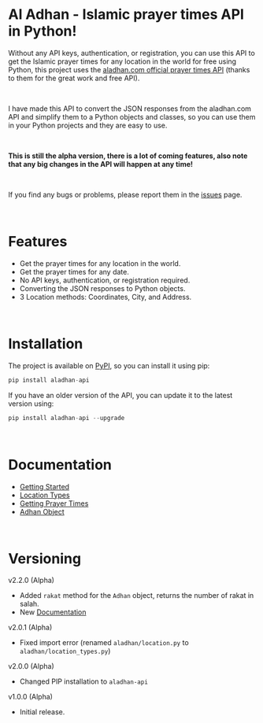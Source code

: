 # Al Adhan - Islamic prayer times API in Python!

Without any API keys, authentication, or registration, you can use this API to get the Islamic prayer times for any location in the world for free using Python, this project uses the [aladhan.com official prayer times API](https://aladhan.com/prayer-times-api) (thanks to them for the great work and free API).

<br>

I have made this API to convert the JSON responses from the aladhan.com API and simplify them to a Python objects and classes, so you can use them in your Python projects and they are easy to use.

<br>

**This is still the alpha version, there is a lot of coming features, also note that any big changes in the API will happen at any time!**

<br>

If you find any bugs or problems, please report them in the [issues](https://www.github.com/Kh4lidMD/AlAdhan/issues) page.

<br>

# Features

- Get the prayer times for any location in the world.
- Get the prayer times for any date.
- No API keys, authentication, or registration required.
- Converting the JSON responses to Python objects.
- 3 Location methods: Coordinates, City, and Address.

<br>

# Installation

The project is available on [PyPI](https://pypi.org/project/aladhan-api/), so you can install it using pip:

```python
pip install aladhan-api
```

If you have an older version of the API, you can update it to the latest version using:

```python
pip install aladhan-api --upgrade
```

<br>

# Documentation

- [Getting Started](/docs/1%2C%20getting%20started.md)
- [Location Types](/docs/2%2C%20location%20types.md)
- [Getting Prayer Times](/docs/3%2C%20getting%20prayer%20times.md)
- [Adhan Object](/docs/4%2C%20adhan%20object.md)

<br>

# Versioning

v2.2.0 (Alpha)

- Added `rakat` method for the `Adhan` object, returns the number of rakat in salah.
- New [Documentation](/docs/1%2C%20getting%20started.md)

v2.0.1 (Alpha)

- Fixed import error (renamed `aladhan/location.py` to `aladhan/location_types.py`)

v2.0.0 (Alpha)

- Changed PIP installation to `aladhan-api`

v1.0.0 (Alpha)

- Initial release.
